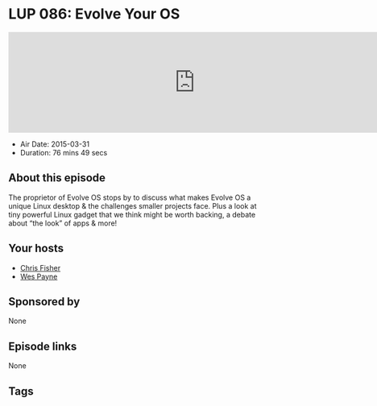 # LUP 086: Evolve Your OS

<iframe src="https://player.fireside.fm/v2/RUkczH-V+qsDnD3C4?theme=dark" width="740" height="200" frameborder="0" scrolling="no"></iframe>

* Air Date: 2015-03-31
* Duration: 76 mins 49 secs

## About this episode

The proprietor of Evolve OS stops by to discuss what makes Evolve OS a unique Linux desktop & the challenges smaller projects face. Plus a look at tiny powerful Linux gadget that we think might be worth backing, a debate about “the look” of apps & more!

## Your hosts
* [Chris Fisher](https://linuxunplugged.com/hosts/chrislas)
* [Wes Payne](https://linuxunplugged.com/hosts/wes)

## Sponsored by

None



## Episode links

None



## Tags

